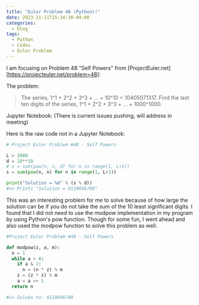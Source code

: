 ```yaml
---
title: "Euler Problem 48 (Python)!"
date: 2023-11-11T15:34:30-04:00
categories:
  - blog
tags:
  - Python
  - Codes
  - Euler Problem
---
```


I am focusing on Problem 48 "Self Powers" from [ProjectEuler.net][https://projecteuler.net/problem=48]:

The problem:
> The series, 1^1 + 2^2 + 3^3 + … + 10^10 = 10405071317. Find the last ten digits of the series, 1^1 + 2^2 + 3^3 + … + 1000^1000.

Jupyter Notebook: (There is current issues pushing, will address in meeting)

Here is the raw code not in a Jupyter Notebook:

```python
# Project Euler Problem #48 - Self Powers

L = 1000    
d = 10**10
# s = sum(pow(n, n, d) for n in range(1, L+1)) 
s = sum(pow(n, n) for n in range(1, L+1)) 

print("Solution = %d" % (s % d))
#=> Prints "Solution = 9110846700"
```

This was an interesting problem for me to solve because of how large the solution can be if you do not take the sum of the 10 least significant digits. I found that I did not need to use the modpow implementation in my program by using Python's pow function. Though for some fun, I went ahead and also used the modpow function to solve this problem as well. 


```python
#Project Euler Problem #48 - Self Powers

def modpow(z, a, m):
  n = 1
  while a > 0:
    if a & 1:
      n = (n * z) % m
    z = (z * z) % m
    a = a >> 1
  return n

#=> Solves to: 9110846700
```